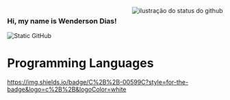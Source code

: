 <img align='right' src="https://github-readme-stats.vercel.app/api?username=Collw&show_icons=true&title_color=783c00&text_color=af552e&icon_color=783c00&bg_color=f8efd4&cache_seconds=2300" alt="ilustração do status do github">

### Hi, my name is Wenderson Dias!

<img src="https://img.shields.io/static/v1?label=Overview&message=Collw&color=f8efd4&style=for-the-badge&logo=GitHub" alt="Static GitHub">

# Programming Languages
https://img.shields.io/badge/C%2B%2B-00599C?style=for-the-badge&logo=c%2B%2B&logoColor=white


